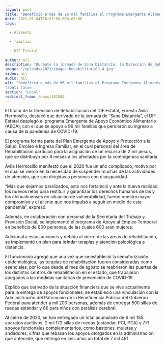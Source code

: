```yaml
---
layout: post
title: "Benefició a más de 96 mil familias el Programa Emergente Alimentario del DIF Estatal"
date: 2021-01-04T18:01:00.000-06:00
tags:
  
  - Alimento
  
  - familias
  
  - DIF Estatal
  
author: nil
description: "Durante la jornada de Sana Distancia, la Dirección de Rehabilitación de la instancia, sumó esfuerzos al despliegue de éste plan y al mismo tiempo desplegó estrategias para brindar terapias y atención en línea"
image: "/uploads/2021/images-Rehabilitación_4.jpg"
video: nil
audio: nil
alt: "Benefició a más de 96 mil familias el Programa Emergente Alimentario del DIF Estatal"
front: false
section: "Local"
redirect_from: /news/181840
---
```


El titular de la Dirección de Rehabilitación del DIF Estatal, Ernesto Ávila Hermosillo, destacó que derivado de la jornada de “Sana Distancia”, el DIF Estatal desplegó el programa Emergente de Apoyo Económico Alimentario (AECA), con el que se apoyó a 96 mil familias que perdieron su ingreso a causa de la pandemia de COVID-19.

El programa forma parte del Plan Emergente de Apoyo y Protección a la Salud, Empleo e Ingreso Familiar, en el cual personal del área de Rehabilitación participó para la asignación de un recurso de 2 mil pesos, que se distribuyó por 4 meses a los afectados por la contingencia sanitaria.

Ávila Hermosillo manifestó que el 2020 fue un año complicado, motivo por el cual se vieron en la necesidad de suspender muchas de las actividades de atención, que son dirigidas a personas con discapacidad.

“Más que dejarnos paralizados, esto nos fortaleció y ante la nueva realidad, los nuevos retos para restituir y garantizar los derechos humanos de las y los chihuahuenses en situación de vulnerabilidad, fueron nuestro mayor compromiso y el aliento que nos impulsó a seguir en medio de esta pandemia”, expresó.

Además, en colaboración con personal de la Secretaría del Trabajo y Previsión Social, se implementó el programa de Apoyo al Empleo Temporal en beneficio de 800 personas, de las cuales 600 eran mujeres.

Adicional a estas acciones y debido al cierre de las áreas de rehabilitación, se implementó un plan para brindar terapias y atención psicológica a distancia.

El funcionario agregó que una vez que se estableció la semaforización epidemiológica, las terapias de rehabilitación fueron consideradas como esenciales, por lo que desde el mes de agosto se reabrieron las puertas de los distintos centros de rehabilitación en el estado, que trabajaron apegados a las medidas sanitarias de prevención de COVID-19.

Explicó que derivado de la situación financiera que se vive actualmente para la entrega de apoyos funcionales, se estableció una vinculación con la Administración del Patrimonio de la Beneficencia Pública del Gobierno Federal para atender a mil 200 personas, además de entregar 500 sillas de ruedas estándar y 66 para niños con parálisis cerebral.

Al cierre de 2020, se han entregado un total acumulado de 6 mil 185 aparatos auditivos, 2 mil 172 sillas de ruedas (estándar, PCI, PCA) y 771 apoyos funcionales complementarios, como bastones, muletas y andadores, cifras que rebasan los apoyos otorgados en la administración que antecede, que entregó en seis años un total de 7 mil 491